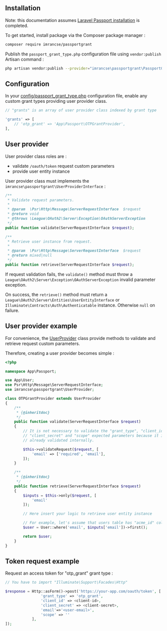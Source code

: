 ## Installation

Note: this documentation assumes [Laravel Passport installation](https://laravel.com/docs/master/passport#introduction) is completed.

To get started, install package via the Composer package manager :

```bash
composer require imrancse/passportgrant
```

Publish the `passport_grant_type.php` configuration file using `vendor:publish` Artisan command :

```bash
php artisan vendor:publish --provider="imrancse\passportgrant\PassportGrantServiceProvider" --tag="config"
```

## Configuration

In your [config/passport_grant_type.php](https://github.com/imrancse94/passport-custom-grant-type/blob/master/config/passport_grant_type.php) configuration file, enable any custom grant types providing user provider class.

```php
// "grants" is an array of user provider class indexed by grant type

'grants' => [
    // 'otp_grant' => 'App\Passport\OTPGrantProvider',
],
```

## User provider

User provider class roles are :

* validate `/oauth/token` request custom parameters
* provide user entity instance

User provider class must implements the `imrancse\passportgrant\UserProviderInterface` :

```php
/**
 * Validate request parameters.
 *
 * @param  \Psr\Http\Message\ServerRequestInterface  $request
 * @return void
 * @throws \League\OAuth2\Server\Exception\OAuthServerException
 */
public function validate(ServerRequestInterface $request);

/**
 * Retrieve user instance from request.
 *
 * @param  \Psr\Http\Message\ServerRequestInterface  $request
 * @return mixed|null
 */
public function retrieve(ServerRequestInterface $request);
```

If request validation fails, the `validate()` method must throw a `League\OAuth2\Server\Exception\OAuthServerException` invalid parameter exception.

On success, the `retrieve()` method must return a `League\OAuth2\Server\Entities\UserEntityInterface` or `Illuminate\Contracts\Auth\Authenticatable` instance. Otherwise `null` on failure.

## User provider example

For convenience, the [UserProvider](https://github.com/imrancse94/passport-custom-grant-type/blob/master/src/UserProvider.php) class provide methods to validate and retrieve request custom parameters.

Therefore, creating a user provider becomes simple :

```php
<?php

namespace App\Passport;

use App\User;
use Psr\Http\Message\ServerRequestInterface;
use imrancse\passportgrant\UserProvider;

class OTPGrantProvider extends UserProvider
{
    /**
     * {@inheritdoc}
     */
    public function validate(ServerRequestInterface $request)
    {
        // It is not necessary to validate the "grant_type", "client_id",
        // "client_secret" and "scope" expected parameters because it is
        // already validated internally.

        $this->validateRequest($request, [
            'email' => ['required', 'email'],
        ]);
    }

    /**
     * {@inheritdoc}
     */
    public function retrieve(ServerRequestInterface $request)
    {
        $inputs = $this->only($request, [
            'email'
        ]);

        // Here insert your logic to retrieve user entity instance

        // For example, let's assume that users table has "acme_id" column
        $user = User::where('email', $inputs['email'])->first();

        return $user;
    }
}
```

## Token request example

Request an access token for "otp_grant" grant type :

```php
// You have to import "Illuminate\Support\Facades\Http"

$response = Http::asForm()->post('https://your-app.com/oauth/token', [
                'grant_type' => 'otp_grant',
                'client_id' => <client-id>,
                'client_secret' => <client-secret>,
                'email'=>'<user-email>',
                'scope' => ''
            ],
]);
```

